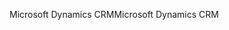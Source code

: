 <span data-ttu-id="3f4f3-101">Microsoft Dynamics CRM</span><span class="sxs-lookup"><span data-stu-id="3f4f3-101">Microsoft Dynamics CRM</span></span>